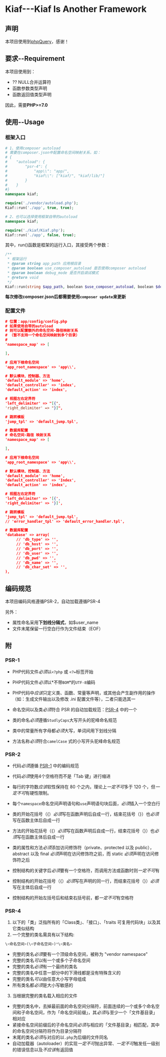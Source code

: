 # Kiaf---Kiaf Is Another Framework

## 声明

本项目使用到[phpQuery](https://github.com/punkave/phpQuery)，感谢！

## 要求--Requirement

本项目使用到：

* ?? NULL合并运算符
* 函数参数类型声明
* 函数返回值类型声明

因此，需要**PHP>=7.0**

## 使用--Usage

### 框架入口

```PHP
# 1、使用composer autoload
# 需要在composer.json中配置命名空间映射关系，如：
# {
#    "autoload": {
#        "psr-4": {
#            "app\\": "app/",
#            "kiaf\\": ["kiaf/", "kiaf/lib/"]
#        }
#    }
#}
namespace kiaf;

require('./vendor/autoload.php');
Kiaf::run('./app', true, true);

# 2、也可以选择使用框架自带的autoload
namespace kiaf;

require('./kiaf/Kiaf.php');
Kiaf::run('./app', false, true);
```

其中，run()函数是框架的运行入口，其接受两个参数：

```PHP
/**
 * 框架运行
 * @param string app_path 应用根目录
 * @param boolean use_composer_autoload 是否使用composer autoload
 * @param boolean debug_mode 是否开启调试模式
 * @return void
 */
Kiaf::run(string $app_path, boolean $use_composer_autoload, boolean $debug_mode)
```

**每次修改composer.json后都需要使用```composer update```来更新**

### 配置文件

```json
# 位置：app/config/config.php
# 如果使用自带的autoload
# 则可以配置额外的命名空间-路径映射关系
# （暂不支持一个命名空间映射到多个目录）
#
'namespace_map' => [

],

# 应用下根命名空间
'app_root_namespace' => 'app\\',

# 默认模块、控制器、方法
'default_module' => 'home',
'default_controller' => 'index',
'default_action' => 'index',

# 视图左右定界符
'left_delimiter' => "[{",
'right_delimiter' => "}]",

# 跳转模板
'jump_tpl' => 'default_jump.tpl',

# 数据库配置
# 命名空间-路径 映射关系
'namespace_map' => [

],

# 应用下根命名空间
'app_root_namespace' => 'app\\',

# 默认模块、控制器、方法
'default_module' => 'home',
'default_controller' => 'Index',
'default_action' => 'index',

# 视图左右定界符
'left_delimiter' => '[{',
'right_delimiter' => '}]',

# 跳转模板
'jump_tpl' => 'default_jump.tpl',
// 'error_handler_tpl' => 'default_error_handler.tpl',

# 数据库配置
'database' => array(
     // 'db_type' => '',
     // 'db_host' => '',
     // 'db_port' => '',
     // 'db_user' => '',
     // 'db_pwd' => '',
     // 'db_name' => '',
     // 'db_char_set' => '',
),
```


## 编码规范

本项目编码风格遵循PSR-2，自动加载遵循PSR-4

另外：

* 属性命名采用**下划线分隔式**，如$user_name
* 文件末尾保留一行空白行作为文件结束（EOF）

## 附

### PSR-1

* PHP代码文件*必须*以```<?php``` 或 ```<?=```标签开始

* PHP代码文件*必须*以*不带```BOM```*的```UTF-8```编码

* PHP代码中*应该*只定义类、函数、常量等声明，或其他会产生副作用的操作（如：生成文件输出以及修改 .ini 配置文件等），二者只能选其一

* 命名空间以及类*必须*符合 PSR 的自动加载规范：[PSR-4](#user-content-PSR-4) 中的一个

* 类的命名*必须*遵循```StudlyCaps```大写开头的驼峰命名规范

* 类中的常量所有字母都*必须*大写，单词间用下划线分隔

* 方法名称*必须*符合```camelCase``` 式的小写开头驼峰命名规范

### PSR-2

* 代码*必须*遵循 [PSR-1](#user-content-PSR-1) 中的编码规范

* 代码*必须*使用4个空格符而不是「Tab 键」进行缩进

* 每行的字符数*应该*软性保持在 80 个之内，理论上*一定不可*多于 120 个，但*一定不可*有硬性限制。

* 每个```namespace```命名空间声明语句和```use```声明语句块后面，*必须*插入一个空白行

* 类的开始花括号（{）*必须*写在函数声明后自成一行，结束花括号（}）也*必须*写在函数主体后自成一行

* 方法的开始花括号（{）*必须*写在函数声明后自成一行，结束花括号（}）也*必须*写在函数主体后自成一行

* 类的属性和方法*必须*添加访问修饰符（private、protected 以及 public），abstract 以及 final *必须*声明在访问修饰符之前，而 static *必须*声明在访问修饰符之后

* 控制结构的关键字后*必须*要有一个空格符，而调用方法或函数时则*一定不可*有

* 控制结构的开始花括号（{）*必须*写在声明的同一行，而结束花括号（}）*必须*写在主体后自成一行

* 控制结构的开始左括号后和结束右括号前，都*一定不可*有空格符


### PSR-4

1. 以下的「类」泛指所有的「Class类」、「接口」、「traits 可复用代码块」以及其它类似结构
2. 一个完整的类名需具有以下结构:

  ```php
  \<命名空间>(\<子命名空间>)*\<类名>
  ```

  * 完整的类名*必须*要有一个顶级命名空间，被称为 "vendor namespace"
  * 完整的类名*可以*有一个或多个子命名空间
  * 完整的类名*必须*有一个最终的类名
  * 完整的类名中任意一部分中的下滑线都是没有特殊含义的
  * 完整的类名*可以*由任意大小写字母组成
  * 所有类名都*必须*是大小写敏感的

3. 当根据完整的类名载入相应的文件
  * 完整的类名中，去掉最前面的命名空间分隔符，前面连续的一个或多个命名空间和子命名空间，作为「命名空间前缀」，其*必须*与至少一个「文件基目录」相对应
  * 紧接命名空间前缀后的子命名空间*必须*与相应的「文件基目录」相匹配，其中的命名空间分隔符将作为目录分隔符
  * 末尾的类名*必须*与对应的以```.php```为后缀的文件同名
  * 自动加载器（autoloader）的实现*一定不可*抛出异常、*一定不可*触发任一级别的错误信息以及*不应该*有返回值
